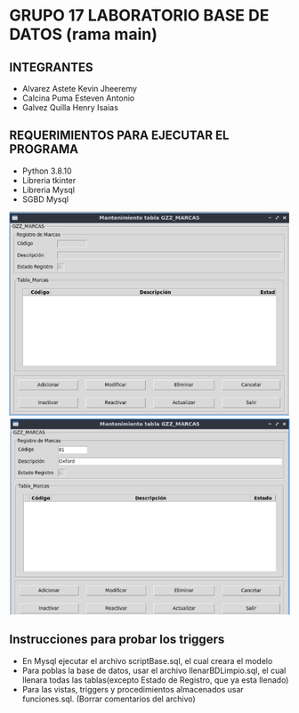 # GRUPO 17 LABORATORIO BASE DE DATOS (rama main)
## INTEGRANTES 
- Alvarez Astete Kevin Jheeremy
- Calcina Puma Esteven Antonio
- Galvez Quilla Henry Isaias

## REQUERIMIENTOS PARA EJECUTAR EL PROGRAMA
- Python 3.8.10
- Libreria tkinter
- Libreria Mysql
- SGBD Mysql

![vacio Registro](imagenes/vacio1.png)
![Grilla llena](imagenes/lleno.png)

## Instrucciones para probar los triggers
- En Mysql ejecutar el archivo scriptBase.sql, el cual creara el modelo
- Para poblas la base de datos, usar el archivo llenarBDLimpio.sql, el cual llenara todas las tablas(excepto Estado de Registro, que ya esta llenado)
- Para las vistas, triggers y procedimientos almacenados usar funciones.sql. (Borrar comentarios del archivo)
